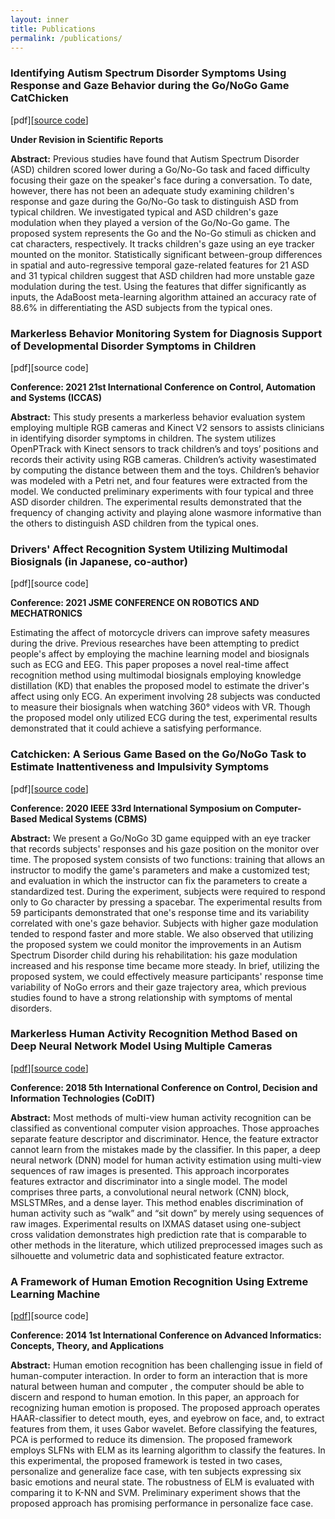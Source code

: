 ```yaml
---
layout: inner
title: Publications
permalink: /publications/
---
```






### **Identifying Autism Spectrum Disorder Symptoms Using Response and Gaze Behavior during the Go/NoGo Game CatChicken**

[pdf][<a href="https://github.com/gitarja/AttentionAnalysis">source code</a>]

**Under Revision in Scientific Reports**

**Abstract:** Previous studies have found that Autism Spectrum Disorder (ASD) children scored lower during a Go/No-Go task and faced difficulty focusing their gaze on the speaker's face during a conversation. To date, however, there has not been an adequate study examining children's response and gaze during the Go/No-Go task to distinguish ASD from typical children. We investigated typical and ASD children's gaze modulation when they played a version of the Go/No-Go game. The proposed system represents the Go and the No-Go stimuli as chicken and cat characters, respectively. It tracks children's gaze using an eye tracker mounted on the monitor. Statistically significant between-group differences in spatial and auto-regressive temporal gaze-related features for 21 ASD and 31 typical children suggest that ASD children had more unstable gaze modulation during the test. Using the features that differ significantly as inputs, the AdaBoost meta-learning algorithm attained an accuracy rate of 88.6% in differentiating the ASD subjects from the typical ones.


### **Markerless Behavior Monitoring System for Diagnosis Support of Developmental Disorder Symptoms in Children**

[pdf][source code]

**Conference: 2021 21st International Conference on Control, Automation and Systems (ICCAS)**

**Abstract:** This study presents a markerless behavior evaluation system employing multiple RGB cameras and Kinect V2 sensors to assists clinicians in identifying disorder symptoms in children.  The system utilizes OpenPTrack with Kinect sensors to track children’s and toys’ positions and records their activity using RGB cameras. Children’s activity wasestimated by computing the distance between them and the toys. Children’s behavior was modeled with a Petri net, and four features were extracted from the model.  We conducted preliminary experiments with four typical and three ASD disorder children. The experimental results demonstrated that the frequency of changing activity and playing alone wasmore informative than the others to distinguish ASD children from the typical ones.


### Drivers' Affect Recognition System Utilizing Multimodal Biosignals (in Japanese, co-author)
[pdf][source code]

**Conference: 2021 JSME CONFERENCE ON ROBOTICS AND MECHATRONICS**

Estimating the affect of motorcycle drivers can improve safety measures during the drive. Previous researches have been attempting to predict people's affect by employing the machine learning model and biosignals such as ECG and EEG. This paper proposes a novel real-time affect recognition method using multimodal biosignals employing knowledge distillation (KD) that enables the proposed model to estimate the driver's affect using only ECG. An experiment involving 28 subjects was conducted to measure their biosignals when watching 360° videos with VR. Though the proposed model only utilized ECG during the test, experimental results demonstrated that it could achieve a satisfying performance.


### **Catchicken: A Serious Game Based on the Go/NoGo Task to Estimate Inattentiveness and Impulsivity Symptoms**

[pdf][<a href="https://github.com/gitarja/AttentionAnalysis">source code</a>]

**Conference: 2020 IEEE 33rd International Symposium on Computer-Based Medical Systems (CBMS)**

**Abstract:** We present a Go/NoGo 3D game equipped with an eye tracker that records subjects' responses and his gaze position on the monitor over time. The proposed system consists of two functions: training that allows an instructor to modify the game's parameters and make a customized test; and evaluation in which the instructor can fix the parameters to create a standardized test. During the experiment, subjects were required to respond only to Go character by pressing a spacebar. The experimental results from 59 participants demonstrated that one's response time and its variability correlated with one's gaze behavior. Subjects with higher gaze modulation tended to respond faster and more stable. We also observed that utilizing the proposed system we could monitor the improvements in an Autism Spectrum Disorder child during his rehabilitation: his gaze modulation increased and his response time became more steady. In brief, utilizing the proposed system, we could effectively measure participants' response time variability of NoGo errors and their gaze trajectory area, which previous studies found to have a strong relationship with symptoms of mental disorders.


### **Markerless Human Activity Recognition Method Based on Deep Neural Network Model Using Multiple Cameras**

[[pdf](/assets/pdfs/markerless_human_activity_recognition.pdf)][<a href="https://github.com/gitarja/HumanActivityRecognition">source code</a>]

**Conference: 2018 5th International Conference on Control, Decision and Information Technologies (CoDIT)**

**Abstract:** Most methods of multi-view human activity recognition can be classified as conventional computer vision approaches. Those approaches separate feature descriptor and discriminator. Hence, the feature extractor cannot learn from the mistakes made by the classifier. In this paper, a deep neural network (DNN) model for human activity estimation using multi-view sequences of raw images is presented. This approach incorporates features extractor and discriminator into a single model. The model comprises three parts, a convolutional neural network (CNN) block, MSLSTMRes, and a dense layer. This method enables discrimination of human activity such as “walk” and “sit down” by merely using sequences of raw images. Experimental results on IXMAS dataset using one-subject cross validation demonstrates high prediction rate that is comparable to other methods in the literature, which utilized preprocessed images such as silhouette and volumetric data and sophisticated feature extractor.

### **A Framework of Human Emotion Recognition Using Extreme Learning Machine**

[[pdf](/assets/pdfs/a_framework_of_human_emotion.pdf)][source code]

**Conference: 2014 1st International Conference on Advanced Informatics: Concepts, Theory, and Applications**

**Abstract:** Human emotion recognition has been challenging issue in field of human-computer interaction. In order to form an interaction that is more natural between human and computer , the computer should be able to discern and respond to human emotion. In this paper, an approach for recognizing human emotion is proposed. The proposed approach operates HAAR-classifier to detect mouth, eyes, and eyebrow on face, and, to extract features from them, it uses Gabor wavelet. Before classifying the features, PCA is performed to reduce its dimension. The proposed framework employs SLFNs with ELM as its learning algorithm to classify the features. In this experimental, the proposed framework is tested in two cases, personalize and generalize face case, with ten subjects expressing six basic emotions and neural state. The robustness of ELM is evaluated with comparing it to K-NN and SVM. Preliminary experiment shows that the proposed approach has promising performance in personalize face case.


